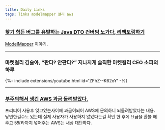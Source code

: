 ```yaml
---
title: Daily Links
tags: links modelmapper 컬리 aws
---
```


### [찾기 힘든 버그를 유발하는 Java DTO 컨버팅 노가다, 리팩토링하기](https://baek.dev/post/15/)
[ModelMapper](http://modelmapper.org/) 이야기.

---

### 마켓컬리 김슬아, “판다? 안판다?” 지나치게 솔직한 마켓컬리 CEO 소피의 하루
<div>{%- include extensions/youtube.html id='ZFhZ--K62oY' -%}</div>

---

### [부주의해서 생긴 AWS 과금 돌려받았다.](https://dailyheumsi.tistory.com/155)
프리티어 사용후 잊고있는사이에 과금이되어 AWS에 문의하니 되돌려받았다는 내용.
당연한걸수도 있는데 실제 사용자가 사용하지 않았다는걸 확인 한 후에 요금을 환불 해 주고 5딸라까지 넣어주는 AWS는 새삼 대단하다.
